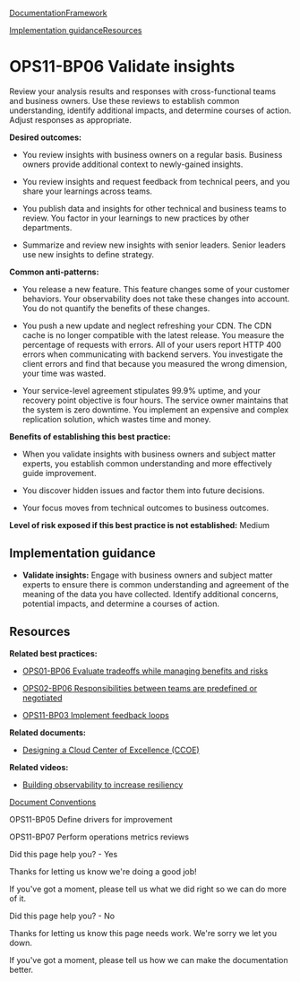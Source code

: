 [Documentation](/index.html)[Framework](welcome.html)

[Implementation guidance](#implementation-guidance)[Resources](#resources)

# OPS11-BP06 Validate insights

Review your analysis results and responses with cross-functional teams and business owners. Use these reviews to establish common understanding, identify additional impacts, and determine courses of action. Adjust responses as appropriate.

**Desired outcomes:**

* You review insights with business owners on a regular basis. Business owners provide additional context to newly-gained insights.

* You review insights and request feedback from technical peers, and you share your learnings across teams.

* You publish data and insights for other technical and business teams to review. You factor in your learnings to new practices by other departments.

* Summarize and review new insights with senior leaders. Senior leaders use new insights to define strategy.

**Common anti-patterns:**

* You release a new feature. This feature changes some of your customer behaviors. Your observability does not take these changes into account. You do not quantify the benefits of these changes.

* You push a new update and neglect refreshing your CDN. The CDN cache is no longer compatible with the latest release. You measure the percentage of requests with errors. All of your users report HTTP 400 errors when communicating with backend servers. You investigate the client errors and find that because you measured the wrong dimension, your time was wasted.

* Your service-level agreement stipulates 99.9% uptime, and your recovery point objective is four hours. The service owner maintains that the system is zero downtime. You implement an expensive and complex replication solution, which wastes time and money.

**Benefits of establishing this best practice:**

* When you validate insights with business owners and subject matter experts, you establish common understanding and more effectively guide improvement.

* You discover hidden issues and factor them into future decisions.

* Your focus moves from technical outcomes to business outcomes.

**Level of risk exposed if this best practice is not established:** Medium

## Implementation guidance

* **Validate insights:** Engage with business owners and subject matter experts to ensure there is common understanding and agreement of the meaning of the data you have collected. Identify additional concerns, potential impacts, and determine a courses of action.

## Resources

**Related best practices:**

* [OPS01-BP06 Evaluate tradeoffs while managing benefits and risks](https://docs.aws.amazon.com/wellarchitected/latest/operational-excellence-pillar/ops_priorities_eval_tradeoffs.html)

* [OPS02-BP06 Responsibilities between teams are predefined or negotiated](https://docs.aws.amazon.com/wellarchitected/latest/operational-excellence-pillar/ops_ops_model_def_neg_team_agreements.html)

* [OPS11-BP03 Implement feedback loops](https://docs.aws.amazon.com/wellarchitected/latest/operational-excellence-pillar/ops_evolve_ops_feedback_loops.html)

**Related documents:**

* [Designing a Cloud Center of Excellence (CCOE)](https://aws.amazon.com/blogs/enterprise-strategy/designing-a-cloud-center-of-excellence-ccoe/)

**Related videos:**

* [Building observability to increase resiliency](https://youtu.be/6bJkYtrMMPI?si=yu8tVMz4a6ax9f34&t=2695)


[Document Conventions](/general/latest/gr/docconventions.html)

OPS11-BP05 Define drivers for improvement

OPS11-BP07 Perform operations metrics reviews

Did this page help you? - Yes

Thanks for letting us know we're doing a good job!

If you've got a moment, please tell us what we did right so we can do more of it.

Did this page help you? - No

Thanks for letting us know this page needs work. We're sorry we let you down.

If you've got a moment, please tell us how we can make the documentation better.</awsdocs-view></awsui-app-layout>